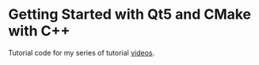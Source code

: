 # Getting Started with Qt5 and CMake with C++

Tutorial code for my series of tutorial [videos](https://www.youtube.com/playlist?list=PLXTq1obpeHem3h424u4G4wS9FGwPNk5mM).
